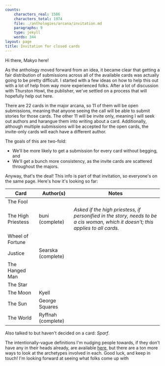 ```yaml
---
counts:
    characters_real: 1586
    characters_total: 1974
    file: ./anthologies/arcana/invitation.md
    paragraphs: 9
    type: jekyll
    words: 344
layout: page
title: Invitation for closed cards
---
```


Hi there, Makyo here!

As the anthology moved forward from an idea, it became clear that getting a fair distribution of submissions across all of the available cards was actually going to be pretty difficult. I started with a few ideas on how to help this out with a lot of help from way more experienced folks. After a lot of discussion with Thurston Howl, the publisher, we've settled on a process that will hopefully help out here.

There are 22 cards in the major arcana, so 11 of them will be open submissions, meaning that anyone seeing the call will be able to submit stories for those cards. The other 11 will be invite only, meaning I will seek out authors and harangue them into writing about a card. Additionally, although multiple submissions will be accepted for the open cards, the invite-only cards will each have a different author.

The goals of this are two-fold:

* We'll be more likely to get a submission for every card without begging, and
* We'll get a bunch more consistency, as the invite cards are scattered throughout the majors.

Anyway, that's the deal! This info is part of that invitation, so everyone's on the same page. Here's how it's looking so far:

Card | Author(s) | Notes
---|---|---
The Fool | |  
The High Priestess | buni (complete)| *Asked if the high priestess, if personified in the story, needs to be a cis woman, which it doesn't; this applies to all cards.*
Wheel of Fortune | |  
Justice | Searska (complete) |  
The Hanged Man | |  
The Star | |  
The Moon | Kyell |  
The Sun | George Squares |  
The World | Ryffnah (complete) |  

Also talked to but haven't decided on a card: *Sparf*.

The intentionally-vague definitions I'm nudging people towards, if they don't have any in their heads already, are available [here](../cards), but there are a ton more ways to look at the archetypes involved in each. Good luck, and keep in touch! I'm looking forward at seeing what folks come up with
